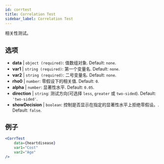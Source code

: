 ```yaml
---
id: corrtest
title: Correlation Test
sidebar_label: Correlation Test
---
```


相关性测试。

## 选项

* __data__ | `object (required)`: 值数组对象. Default: `none`.
* __var1__ | `string (required)`: 第一个变量名. Default: `none`.
* __var2__ | `string (required)`: 二号变量名. Default: `none`.
* __rho0__ | `number`: 零假设下的相关值. Default: `0`.
* __alpha__ | `number`: 显著性水平. Default: `0.05`.
* __direction__ | `string`: 测试方向(可选择 `less`, `greater` 或 `two-sided`). Default: `'two-sided'`.
* __showDecision__ | `boolean`: 控制是否显示在指定的显著性水平上拒绝零假设。. Default: `false`.


## 例子

```jsx live
<CorrTest
    data={heartdisease} 
    var1="Cost"
    var2="Age"
/>
```

